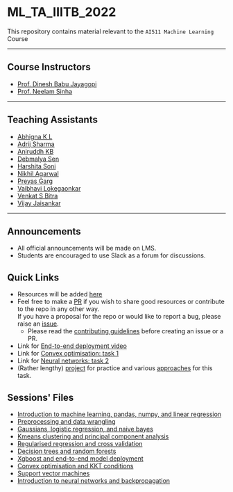 # ML_TA_IIITB_2022
This repository contains material relevant to the `AI511 Machine Learning` Course

---

## Course Instructors
- [Prof. Dinesh Babu Jayagopi](https://www.iiitb.ac.in/faculty/dinesh-babu-jayagopi)
- [Prof. Neelam Sinha](https://www.iiitb.ac.in/faculty/neelam-sinha)

---

## Teaching Assistants
- [Abhigna K L](https://github.com/alpineFrost)
- [Adrij Sharma](https://github.com/adrijsharma0408)
- [Aniruddh KB](https://github.com/aniruddhkb)
- [Debmalya Sen](https://github.com/DEBMALYASEN)
- [Harshita Soni](https://github.com/soni-H)
- [Nikhil Agarwal](https://github.com/nikhil0360)
- [Preyas Garg](https://github.com/preyasgarg)
- [Vaibhavi Lokegaonkar](https://github.com/Vaibhavi1707)
- [Venkat S Bitra](https://github.com/VenkatSBitra)
- [Vijay Jaisankar](https://github.com/vijay-jaisankar)

---

## Announcements
- All official announcements will be made on LMS.
- Students are encouraged to use Slack as a forum for discussions.

## Quick Links
- Resources will be added [here](./RESOURCES.md)
- Feel free to make a [PR](https://docs.github.com/en/desktop/contributing-and-collaborating-using-github-desktop/working-with-your-remote-repository-on-github-or-github-enterprise/creating-an-issue-or-pull-request) if you wish to share good resources or contribute to the repo in any other way.   
If you have a proposal for the repo or would like to report a bug, please raise an [issue](https://github.com/vijay-jaisankar/ML_TA_IIITB_2022/issues/new). 
  - Please read the [contributing guidelines](./CONTRIBUTING.md) before creating an issue or a PR.
- Link for [End-to-end deployment video](https://www.youtube.com/watch?v=4f3Q21dH92Y)
- Link for [Convex optimisation: task 1](./task-1-convexopt/)
- Link for [Neural networks: task 2](./task-2-nn)
- (Rather lengthy) [project](https://www.kaggle.com/competitions/ai511-homeloan-2022/overview) for practice and various [approaches](./task-3-project) for this task.

## Sessions' Files
- [Introduction to machine learning, pandas, numpy, and linear regression](./session-1-intro-to-ml-pandas-numpy/)
- [Preprocessing and data wrangling](./session-2-preprocessing-data/)
- [Gaussians, logistic regression, and naive bayes](./session-3-gaussians-logistic-regression-naive-bayes/)
- [Kmeans clustering and principal component analysis](./session-4-kmeans-pca/)
- [Regularised regression and cross validation](./session-5-regularisation-cross-validation/)
- [Decision trees and random forests](./session-6-decision-trees-random-forest/)
- [Xgboost and end-to-end model deployment](./session-7-deployment-xgboost/)
- [Convex optimisation and KKT conditions](./session-8-convex-optimisation/)
- [Support vector machines](./session-9-support-vector-machines/)
- [Introduction to neural networks and backpropagation](./session-10-intro-to-neural-networks/)
